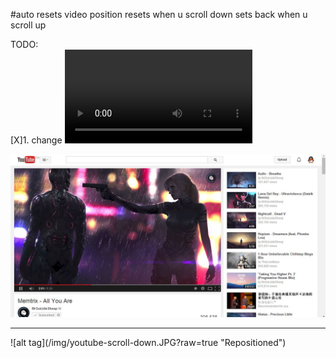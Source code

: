 #auto resets video position
resets when u scroll down 
sets back when u scroll up

TODO: <br/>
[X]1. change <video > position <br/>
[X]2. add mouse wheel event listener <br/>
[X]3. use scrolltop <br/>
[X]4. combine 1,2,3 <br/>
[X]5. set video back to origonal position <br/>
[O]5.5 remove unused code <br/>
[O]6. show video in other tab <br/>
[O]7. only works html5? <br/>

![alt tag](/img/youtube-orig-look.JPG?raw=true "Normal look")
<hr>
![alt tag](/img/youtube-scroll-down.JPG?raw=true "Repositioned")